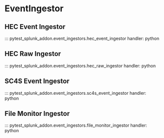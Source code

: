 # EventIngestor

## HEC Event Ingestor

::: pytest_splunk_addon.event_ingestors.hec_event_ingestor
    handler: python


## HEC Raw Ingestor

::: pytest_splunk_addon.event_ingestors.hec_raw_ingestor
    handler: python


## SC4S Event Ingestor

::: pytest_splunk_addon.event_ingestors.sc4s_event_ingestor
    handler: python


## File Monitor Ingestor

::: pytest_splunk_addon.event_ingestors.file_monitor_ingestor
    handler: python


